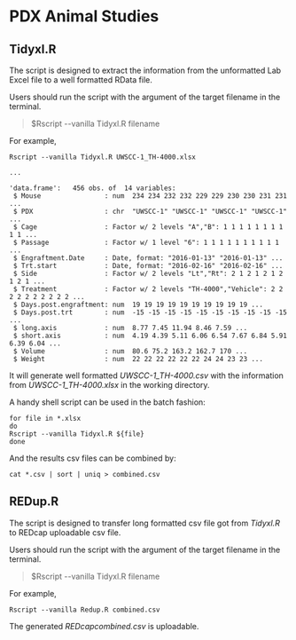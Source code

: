 # PDX Animal Studies

## Tidyxl.R

The script is designed to extract the information from the unformatted Lab Excel file to a well formatted RData file.

Users should run the script with the argument of the target filename in the terminal.


> $Rscript --vanilla Tidyxl.R filename


For example,
```{shell}
Rscript --vanilla Tidyxl.R UWSCC-1_TH-4000.xlsx

...

'data.frame':	456 obs. of  14 variables:
 $ Mouse                : num  234 234 232 232 229 229 230 230 231 231 ...
 $ PDX                  : chr  "UWSCC-1" "UWSCC-1" "UWSCC-1" "UWSCC-1" ...
 $ Cage                 : Factor w/ 2 levels "A","B": 1 1 1 1 1 1 1 1 1 1 ...
 $ Passage              : Factor w/ 1 level "6": 1 1 1 1 1 1 1 1 1 1 ...
 $ Engraftment.Date     : Date, format: "2016-01-13" "2016-01-13" ...
 $ Trt.start            : Date, format: "2016-02-16" "2016-02-16" ...
 $ Side                 : Factor w/ 2 levels "Lt","Rt": 2 1 2 1 2 1 2 1 2 1 ...
 $ Treatment            : Factor w/ 2 levels "TH-4000","Vehicle": 2 2 2 2 2 2 2 2 2 2 ...
 $ Days.post.engraftment: num  19 19 19 19 19 19 19 19 19 19 ...
 $ Days.post.trt        : num  -15 -15 -15 -15 -15 -15 -15 -15 -15 -15 ...
 $ long.axis            : num  8.77 7.45 11.94 8.46 7.59 ...
 $ short.axis           : num  4.19 4.39 5.11 6.06 6.54 7.67 6.84 5.91 6.39 6.04 ...
 $ Volume               : num  80.6 75.2 163.2 162.7 170 ...
 $ Weight               : num  22 22 22 22 22 22 24 24 23 23 ...
```

It will generate well formatted *UWSCC-1_TH-4000.csv* with the information from *UWSCC-1_TH-4000.xlsx* in the working directory.

A handy shell script can be used in the batch fashion:

```{shell}
for file in *.xlsx
do
Rscript --vanilla Tidyxl.R ${file}
done
```
And the results csv files can be combined by:

```{shell}
cat *.csv | sort | uniq > combined.csv
```

## REDup.R

The script is designed to transfer long formatted csv file got from *Tidyxl.R* to REDcap uploadable csv file.

Users should run the script with the argument of the target filename in the terminal.

> $Rscript --vanilla Tidyxl.R filename

For example,

```{shell}
Rscript --vanilla Redup.R combined.csv
```

The generated *REDcapcombined.csv* is uploadable.
